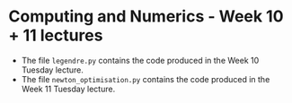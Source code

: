 # Computing and Numerics - Week 10 + 11 lectures

- The file `legendre.py` contains the code produced in the Week 10 Tuesday lecture.
- The file `newton_optimisation.py` contains the code produced in the Week 11 Tuesday lecture.
